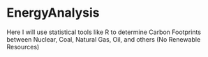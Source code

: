 # EnergyAnalysis
Here I will use statistical tools like R to determine Carbon Footprints between Nuclear, Coal, Natural Gas, Oil, and others (No Renewable Resources)
